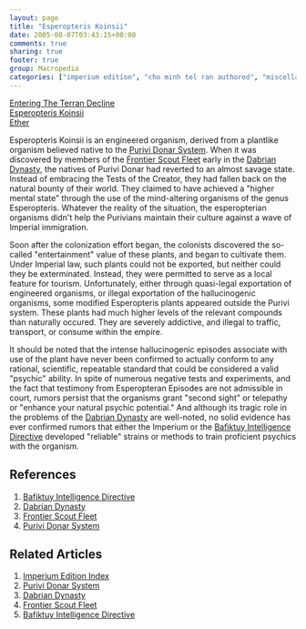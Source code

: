 ```yaml
---
layout: page
title: "Esperopteris Koinsii"
date: 2005-08-07T03:43:15+00:00
comments: true
sharing: true
footer: true
group: Macropedia
categories: ["imperium edition", "cho minh tel ran authored", "miscellaneous equipment"]
---
```


<div class='row'>
	<div class='col-md-4'><a href='/macropedia/entering-first-decline'>Entering The Terran Decline</a></div>
	<div class='col-md-4'><a href='/macropedia/esperopteris-koinsii'>Esperopteris Koinsii</a></div>
	<div class='col-md-4'><a href='/macropedia/ether'>Ether</a></div>
</div>


Esperopteris Koinsii is an engineered organism, derived from a plantlike organism believed native to the [Purivi Donar System](/macropedia/purivi-donar-system). When it was discovered by members of the [Frontier Scout Fleet](/macropedia/frontier-scout-fleet) early in the [Dabrian Dynasty](/macropedia/dabrian-dynasty), the natives of Purivi Donar had reverted to an almost savage state. Instead of embracing the Tests of the Creator, they had fallen back on the natural bounty of their world. They claimed to have achieved a "higher mental state" through the use of the mind-altering organisms of the genus Esperopteris. Whatever the reality of the situation, the esperopterian organisms didn't help the Purivians maintain their culture against a wave of Imperial immigration.

Soon after the colonization effort began, the colonists discovered the so-called "entertainment" value of these plants, and began to cultivate them. Under Imperial law, such plants could not be exported, but neither could they be exterminated. Instead, they were permitted to serve as a local feature for tourism. Unfortunately, either through quasi-legal exportation of engineered organisms, or illegal exportation of the hallucinogenic organisms, some modified Esperopteris plants appeared outside the Purivi system. These plants had much higher levels of the relevant compounds than naturally occured. They are severely addictive, and illegal to traffic, transport, or consume within the empire.

It should be noted that the intense hallucinogenic episodes associate with use of the plant have never been confirmed to actually conform to any rational, scientific, repeatable standard that could be considered a valid "psychic" ability. In spite of numerous negative tests and experiments, and the fact that testimony from Esperopteran Episodes are not admissible in court, rumors persist that the organisms grant "second sight" or telepathy or "enhance your natural psychic potential." And although its tragic role in the problems of the [Dabrian Dynasty](/macropedia/dabrian-dynasty) are well-noted, no solid evidence has ever confirmed rumors that either the Imperium or the [Bafiktuy Intelligence Directive](/macropedia/bafiktuy-intelligence-directive) developed "reliable" strains or methods to train proficient psychics with the organism.

## References
1. [Bafiktuy Intelligence Directive](/macropedia/bafiktuy-intelligence-directive)
1. [Dabrian Dynasty](/macropedia/dabrian-dynasty)
1. [Frontier Scout Fleet](/macropedia/frontier-scout-fleet)
1. [Purivi Donar System](/macropedia/purivi-donar-system) 

## Related Articles

1. [Imperium Edition Index](/macropedia/imperium-edition-index)
2. [Purivi Donar System](/macropedia/purivi-donar-system)
3. [Dabrian Dynasty](/macropedia/dabrian-dynasty)
4. [Frontier Scout Fleet](/macropedia/frontier-scout-fleet)
5. [Bafiktuy Intelligence Directive](/macropedia/bafiktuy-intelligence-directive)


  
